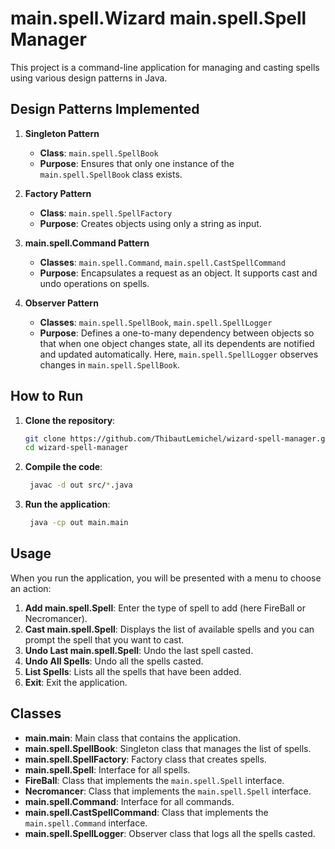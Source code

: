 # main.spell.Wizard main.spell.Spell Manager

This project is a command-line application for managing and casting spells using various design patterns in Java.

## Design Patterns Implemented

1. **Singleton Pattern**
    - **Class**: `main.spell.SpellBook`
    - **Purpose**: Ensures that only one instance of the `main.spell.SpellBook` class exists.

2. **Factory Pattern**
    - **Class**: `main.spell.SpellFactory`
    - **Purpose**: Creates objects using only a string as input.

3. **main.spell.Command Pattern**
    - **Classes**: `main.spell.Command`, `main.spell.CastSpellCommand`
    - **Purpose**: Encapsulates a request as an object. It supports cast and undo operations on spells.

4. **Observer Pattern**
    - **Classes**: `main.spell.SpellBook`, `main.spell.SpellLogger`
    - **Purpose**: Defines a one-to-many dependency between objects so that when one object changes state, all its dependents are notified and updated automatically. Here, `main.spell.SpellLogger` observes changes in `main.spell.SpellBook`.

## How to Run

1. **Clone the repository**:
   ```sh
   git clone https://github.com/ThibautLemichel/wizard-spell-manager.git
   cd wizard-spell-manager

2. **Compile the code**:
   ```sh
    javac -d out src/*.java
   
   
3. **Run the application**:
   ```sh
    java -cp out main.main
   

## Usage

When you run the application, you will be presented with a menu to choose an action:
1. **Add main.spell.Spell**: Enter the type of spell to add (here FireBall or Necromancer).
2. **Cast main.spell.Spell**: Displays the list of available spells and you can prompt the spell that you want to cast.
3. **Undo Last main.spell.Spell**: Undo the last spell casted.
4. **Undo All Spells**: Undo all the spells casted.
5. **List Spells**: Lists all the spells that have been added.
4. **Exit**: Exit the application.

## Classes

- **main.main**: Main class that contains the application.
- **main.spell.SpellBook**: Singleton class that manages the list of spells.
- **main.spell.SpellFactory**: Factory class that creates spells.
- **main.spell.Spell**: Interface for all spells.
- **FireBall**: Class that implements the `main.spell.Spell` interface.
- **Necromancer**: Class that implements the `main.spell.Spell` interface.
- **main.spell.Command**: Interface for all commands.
- **main.spell.CastSpellCommand**: Class that implements the `main.spell.Command` interface.
- **main.spell.SpellLogger**: Observer class that logs all the spells casted.
